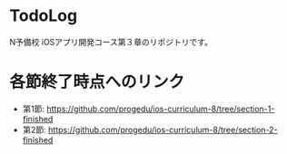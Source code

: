 # TodoLog
N予備校 iOSアプリ開発コース第３章のリポジトリです。


# 各節終了時点へのリンク
- 第1節: https://github.com/progedu/ios-curriculum-8/tree/section-1-finished
- 第2節: https://github.com/progedu/ios-curriculum-8/tree/section-2-finished

